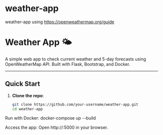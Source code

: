 # weather-app
weather-app using https://openweathermap.org/guide


# Weather App 🌤️

A simple web app to check current weather and 5-day forecasts using OpenWeatherMap API. Built with Flask, Bootstrap, and Docker.

---

## Quick Start

1. **Clone the repo**:
   ```bash
   git clone https://github.com/your-username/weather-app.git
   cd weather-app

Run with Docker:
docker-compose up --build


Access the app:
Open http://<EC2-publicip>:5000 in your browser.
